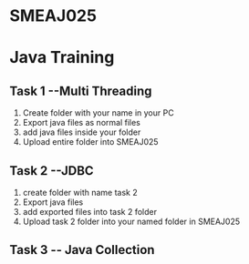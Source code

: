 # SMEAJ025 
# Java Training

## Task 1 --Multi Threading
1. Create folder with your name in your PC
2. Export java files as normal files 
3. add java files inside your folder 
4. Upload entire folder into SMEAJ025

## Task 2 --JDBC
1. create folder with name task 2
2. Export java files 
3. add exported files into task 2 folder
4. Upload task 2 folder into your named folder in SMEAJ025

## Task 3 -- Java Collection

